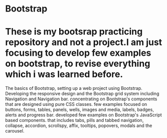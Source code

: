 # Bootstrap
# These is my bootsrap practicing repository and not a project.I am just focusing to develop few examples on bootstrap, to revise everything which i was learned before.
The basics of Bootstrap, setting up a web project using Bootstrap.
Developing the responsive design and the Bootstrap grid system including Navigation and Navigation bar.
concentrating on Bootstrap's components that are designed using pure CSS classes. 
few examples focused on buttons, forms, tables, panels, wells, images and media, labels, badges, alerts and progress bar.
developed few examples on Bootstrap's JavaScript based components.
that includes tabs, pills and tabbed navigation, collapse, accordion, scrollspy, affix, tooltips, popovers, modals and the carousel.
